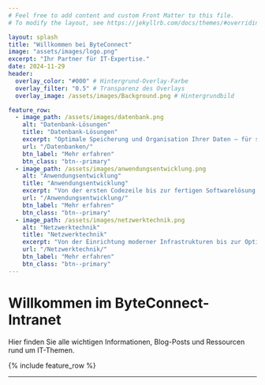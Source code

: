 ```yaml
---
# Feel free to add content and custom Front Matter to this file.
# To modify the layout, see https://jekyllrb.com/docs/themes/#overriding-theme-defaults

layout: splash
title: "Willkommen bei ByteConnect"
image: "assets/images/logo.png"
excerpt: "Ihr Partner für IT-Expertise."
date: 2024-11-29
header:
  overlay_color: "#000" # Hintergrund-Overlay-Farbe
  overlay_filter: "0.5" # Transparenz des Overlays
  overlay_image: /assets/images/Background.png # Hintergrundbild

feature_row:
  - image_path: /assets/images/datenbank.png
    alt: "Datenbank-Lösungen"
    title: "Datenbank-Lösungen"
    excerpt: "Optimale Speicherung und Organisation Ihrer Daten – für schnellen Zugriff und hohe Skalierbarkeit."
    url: "/Datenbanken/"
    btn_label: "Mehr erfahren"
    btn_class: "btn--primary"
  - image_path: /assets/images/anwendungsentwicklung.png
    alt: "Anwendungsentwicklung"
    title: "Anwendungsentwicklung"
    excerpt: "Von der ersten Codezeile bis zur fertigen Softwarelösung – praxisnah, kreativ und zukunftsorientiert."
    url: "/Anwendungsentwicklung/"
    btn_label: "Mehr erfahren"
    btn_class: "btn--primary"
  - image_path: /assets/images/netzwerktechnik.png
    alt: "Netzwerktechnik"
    title: "Netzwerktechnik"
    excerpt: "Von der Einrichtung moderner Infrastrukturen bis zur Optimierung von Datenströmen – effizient, sicher und zukunftsorientiert"
    url: "/Netzwerktechnik/"
    btn_label: "Mehr erfahren"
    btn_class: "btn--primary"
---
```


# Willkommen im ByteConnect-Intranet

Hier finden Sie alle wichtigen Informationen, Blog-Posts und Ressourcen rund um IT-Themen.

{% include feature_row %}

---
